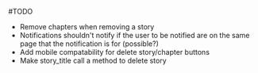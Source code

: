 #TODO

- Remove chapters when removing a story
- Notifications shouldn't notify if the user to be notified are on the same page that the notification is for (possible?)
- Add mobile compatability for delete story/chapter buttons
- Make story_title call a method to delete story
